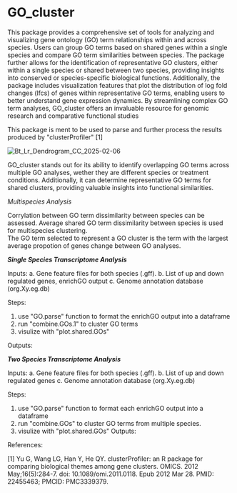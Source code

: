 # GO_cluster

This package provides a comprehensive set of tools for analyzing and visualizing gene ontology (GO) term relationships within and across species. Users can group GO terms based on shared genes within a single species and compare GO term similarities between species. The package further allows for the identification of representative GO clusters, either within a single species or shared between two species, providing insights into conserved or species-specific biological functions. Additionally, the package includes visualization features that plot the distribution of log fold changes (lfcs) of genes within representative GO terms, enabling users to better understand gene expression dynamics. By streamlining complex GO term analyses, GO_cluster offers an invaluable resource for genomic research and comparative functional studies

This package is ment to be used to parse and further process the results produced by "clusterProfiler" [1]

![Bt_Lr_Dendrogram_CC_2025-02-06](https://github.com/user-attachments/assets/e8ecedd2-f65f-4ca7-a3e6-6dba2e04c16f)


GO_cluster stands out for its ability to identify overlapping GO terms across multiple GO analyses, wether they are different species or treatment conditions. Additionally, it can determine representative GO terms for shared clusters, providing valuable insights into functional similarities. 

*Multispecies Analysis*

Corrylation between GO term dissimilarity between species can be assessed. Average shared GO term dissimilarity between species is used for multispecies clustering.  
The GO term selected to represent a GO cluster is the term with the largest average propotion of genes change between GO analyses. 


***Single Species Transcriptome Analysis***

Inputs:
a. Gene feature files for both species (.gff).
b. List of up and down regulated genes, enrichGO output 
c. Genome annotation database (org.Xy.eg.db)

Steps:
1. use "GO.parse" function to format the enrichGO output into a dataframe
2. run "combine.GOs.1" to cluster GO terms 
3. visulize with "plot.shared.GOs"

Outputs: 

***Two Species Transcriptome Analysis***

Inputs:
a. Gene feature files for both species (.gff).
b. List of up and down regulated genes 
c. Genome annotation database (org.Xy.eg.db)

Steps:
1. use "GO.parse" function to format each enrichGO output into a dataframe
3. run "combine.GOs" to cluster GO terms from multiple species. 
4. visulize with "plot.shared.GOs"
Outputs: 


References:

[1] Yu G, Wang LG, Han Y, He QY. clusterProfiler: an R package for comparing biological themes among gene clusters. OMICS. 2012 May;16(5):284-7. doi: 10.1089/omi.2011.0118. Epub 2012 Mar 28. PMID: 22455463; PMCID: PMC3339379.
